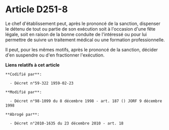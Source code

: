# Article D251-8

Le chef d'établissement peut, après le prononcé de la sanction, dispenser le détenu de tout ou partie de son exécution soit à
l'occasion d'une fête légale, soit en raison de la bonne conduite de l'intéressé ou pour lui permettre de suivre un
traitement médical ou une formation professionnelle.

Il peut, pour les mêmes motifs, après le prononcé de la sanction, décider d'en suspendre ou d'en fractionner l'exécution.

**Liens relatifs à cet article**

	**Codifié par**:

	  - Décret n°59-322 1959-02-23

	**Modifié par**:

	  - Décret n°98-1099 du 8 décembre 1998 - art. 187 () JORF 9 décembre 1998

	**Abrogé par**:

	  - Décret n°2010-1635 du 23 décembre 2010 - art. 18

